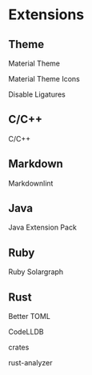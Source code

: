 # Extensions

## Theme

Material Theme

Material Theme Icons

Disable Ligatures

## C/C++

C/C++

## Markdown

Markdownlint

## Java

Java Extension Pack

## Ruby

Ruby Solargraph

## Rust

Better TOML

CodeLLDB

crates

rust-analyzer
